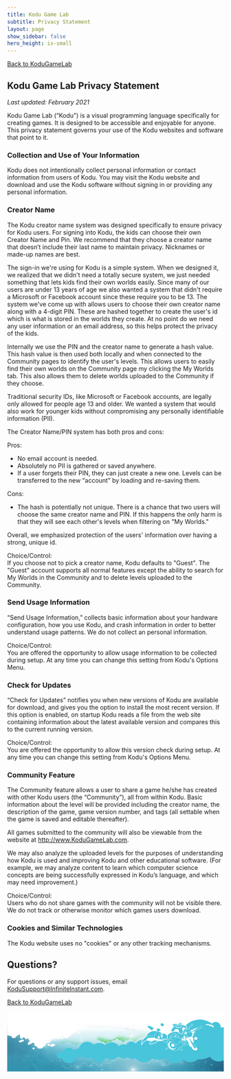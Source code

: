 ```yaml
---
title: Kodu Game Lab
subtitle: Privacy Statement
layout: page
show_sidebar: false
hero_height: is-small
---
```


[Back to KoduGameLab](../index)

## Kodu Game Lab Privacy Statement

_Last updated: February 2021_

Kodu Game Lab (“Kodu”) is a visual programming language specifically for creating games. It is designed to be accessible and enjoyable for anyone.  This privacy statement governs your use of the Kodu websites and software that point to it.

### Collection and Use of Your Information
Kodu does not intentionally collect personal information or contact information from users of Kodu.  You may visit the Kodu website and download and use the Kodu software without signing in or providing any personal information.

### Creator Name
The Kodu creator name system was designed specifically to ensure privacy for Kodu users.  For signing into Kodu, the kids can choose their own Creator Name and Pin.  We recommend that they choose a creator name that doesn’t include their last name to maintain privacy.  Nicknames or made-up names are best.

The sign-in we're using for Kodu is a simple system.  When we designed it, we realized that we didn't need a totally secure system, we just needed something that lets kids find their own worlds easily.  Since many of our users are under 13 years of age we also wanted a system that didn't require a Microsoft or Facebook account since these require you to be 13.  The system we've come up with allows users to choose their own creator name along with a 4-digit PIN.  These are hashed together to create the user's id which is what is stored in the worlds they create.  At no point do we need any user information or an email address, so this helps protect the privacy of the kids.

Internally we use the PIN and the creator name to generate a hash value.  This hash value is then used both locally and when connected to the Community pages to identify the user's levels.  This allows users to easily find their own worlds on the Community page my clicking the My Worlds tab.  This also allows them to delete worlds uploaded to the Community if they choose. 

Traditional security IDs, like Microsoft or Facebook accounts, are legally only allowed for people age 13 and older.  We wanted a system that would also work for younger kids without compromising any personally identifiable information (PII).

The Creator Name/PIN system has both pros and cons:

Pros:
* No email account is needed.  
* Absolutely no PII is gathered or saved anywhere.
* If a user forgets their PIN, they can just create a new one.  Levels can be transferred to the new “account” by loading and re-saving them.
 
Cons:
* The hash is potentially not unique.  There is a chance that two users will choose the same creator name and PIN.  If this happens the only harm is that they will see each other's levels when filtering on "My Worlds."
 
Overall, we emphasized protection of the users' information over having a strong, unique id.

Choice/Control:  
If you choose not to pick a creator name, Kodu defaults to "Guest".  The "Guest" account supports all normal features except the ability to search for My Worlds in the Community and to delete levels uploaded to the Community. 

### Send Usage Information 
“Send Usage Information,” collects basic information about your hardware configuration, how you use Kodu, and crash information in order to better understand usage patterns.  We do not collect an personal information. 

Choice/Control:  
You are offered the opportunity to allow usage information to be collected during setup. At any time you can change this setting from Kodu's Options Menu.
 
### Check for Updates
“Check for Updates” notifies you when new versions of Kodu are available for download, and gives you the option to install the most recent version.  If this option is enabled, on startup Kodu reads a file from the web site containing information about the latest available version and compares this to the current running version.

Choice/Control:  
You are offered the opportunity to allow this version check during setup. At any time you can change this setting from Kodu's Options Menu.

### Community Feature
The Community feature allows a user to share a game he/she has created with other Kodu users (the “Community”), all from within Kodu.  Basic information about the level will be provided including the creator name, the description of the game, game version number, and tags (all settable when the game is saved and editable thereafter).
 
All games submitted to the community will also be viewable from the website at http://www.KoduGameLab.com.  

We may also analyze the uploaded levels for the purposes of understanding how Kodu is used and improving Kodu and other educational software.  (For example, we may analyze content to learn which computer science concepts are being successfully expressed in Kodu’s language, and which may need improvement.)  

Choice/Control:  
Users who do not share games with the community will not be visible there. We do not track or otherwise monitor which games users download.

### Cookies and Similar Technologies
The Kodu website uses no "cookies" or any other tracking mechanisms.

## Questions?
For questions or any support issues, email <KoduSupport@InfiniteInstant.com>.

[Back to KoduGameLab](../index)

![Kodu Game Lab](../images/footer.png)